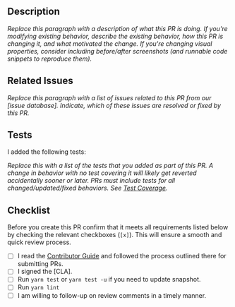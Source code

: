 ## Description

_Replace this paragraph with a description of what this PR is doing. If you're modifying existing behavior, describe the existing behavior, how this PR is changing it, and what motivated the change. If you're changing visual properties, consider including before/after screenshots (and runnable code snippets to reproduce them)._

## Related Issues

_Replace this paragraph with a list of issues related to this PR from our [issue database]. Indicate, which of these issues are resolved or fixed by this PR._

## Tests

I added the following tests:

_Replace this with a list of the tests that you added as part of this PR. A change in behavior with no test covering it
will likely get reverted accidentally sooner or later. PRs must include tests for all changed/updated/fixed behaviors. See [Test Coverage](https://codecov.io/gh/dooboolab/hackatalk-mobile)._

## Checklist

Before you create this PR confirm that it meets all requirements listed below by checking the relevant checkboxes (`[x]`). This will ensure a smooth and quick review process.

- [ ] I read the [Contributor Guide](https://github.com/dooboolab/hackatalk-mobile/blob/master/CONTRIBUTING.md) and followed the process outlined there for submitting PRs.
- [ ] I signed the [CLA].
- [ ] Run `yarn test` or `yarn test -u` if you need to update snapshot.
- [ ] Run `yarn lint`
- [ ] I am willing to follow-up on review comments in a timely manner.
